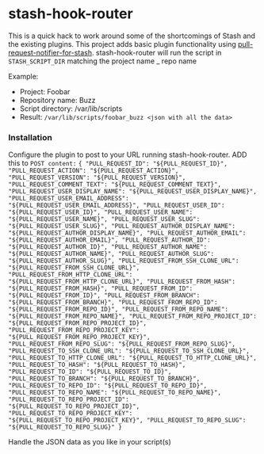 # stash-hook-router
This is a quick hack to work around some of the shortcomings of Stash and the existing plugins.
This project adds basic plugin functionality using [pull-request-notifier-for-stash](https://github.com/tomasbjerre/pull-request-notifier-for-stash). stash-hook-router will run the script in `STASH_SCRIPT_DIR` matching the project name _ repo name

Example:

- Project: Foobar
- Repository name: Buzz
- Script directory: /var/lib/scripts
- Result: `/var/lib/scripts/foobar_buzz <json with all the data>`


### Installation

Configure the plugin to post to your URL running stash-hook-router. ADD this to `POST content:`
```{ "PULL_REQUEST_ID": "${PULL_REQUEST_ID}", "PULL_REQUEST_ACTION": "${PULL_REQUEST_ACTION}", "PULL_REQUEST_VERSION": "${PULL_REQUEST_VERSION}", "PULL_REQUEST_COMMENT_TEXT": "${PULL_REQUEST_COMMENT_TEXT}", "PULL_REQUEST_USER_DISPLAY_NAME": "${PULL_REQUEST_USER_DISPLAY_NAME}", "PULL_REQUEST_USER_EMAIL_ADDRESS": "${PULL_REQUEST_USER_EMAIL_ADDRESS}", "PULL_REQUEST_USER_ID": "${PULL_REQUEST_USER_ID}", "PULL_REQUEST_USER_NAME": "${PULL_REQUEST_USER_NAME}", "PULL_REQUEST_USER_SLUG": "${PULL_REQUEST_USER_SLUG}", "PULL_REQUEST_AUTHOR_DISPLAY_NAME": "${PULL_REQUEST_AUTHOR_DISPLAY_NAME}", "PULL_REQUEST_AUTHOR_EMAIL": "${PULL_REQUEST_AUTHOR_EMAIL}", "PULL_REQUEST_AUTHOR_ID": "${PULL_REQUEST_AUTHOR_ID}", "PULL_REQUEST_AUTHOR_NAME": "${PULL_REQUEST_AUTHOR_NAME}", "PULL_REQUEST_AUTHOR_SLUG": "${PULL_REQUEST_AUTHOR_SLUG}", "PULL_REQUEST_FROM_SSH_CLONE_URL": "${PULL_REQUEST_FROM_SSH_CLONE_URL}", "PULL_REQUEST_FROM_HTTP_CLONE_URL": "${PULL_REQUEST_FROM_HTTP_CLONE_URL}", "PULL_REQUEST_FROM_HASH": "${PULL_REQUEST_FROM_HASH}", "PULL_REQUEST_FROM_ID": "${PULL_REQUEST_FROM_ID}", "PULL_REQUEST_FROM_BRANCH": "${PULL_REQUEST_FROM_BRANCH}", "PULL_REQUEST_FROM_REPO_ID": "${PULL_REQUEST_FROM_REPO_ID}", "PULL_REQUEST_FROM_REPO_NAME": "${PULL_REQUEST_FROM_REPO_NAME}", "PULL_REQUEST_FROM_REPO_PROJECT_ID": "${PULL_REQUEST_FROM_REPO_PROJECT_ID}", "PULL_REQUEST_FROM_REPO_PROJECT_KEY": "${PULL_REQUEST_FROM_REPO_PROJECT_KEY}", "PULL_REQUEST_FROM_REPO_SLUG": "${PULL_REQUEST_FROM_REPO_SLUG}", "PULL_REQUEST_TO_SSH_CLONE_URL": "${PULL_REQUEST_TO_SSH_CLONE_URL}", "PULL_REQUEST_TO_HTTP_CLONE_URL": "${PULL_REQUEST_TO_HTTP_CLONE_URL}", "PULL_REQUEST_TO_HASH": "${PULL_REQUEST_TO_HASH}", "PULL_REQUEST_TO_ID": "${PULL_REQUEST_TO_ID}", "PULL_REQUEST_TO_BRANCH": "${PULL_REQUEST_TO_BRANCH}", "PULL_REQUEST_TO_REPO_ID": "${PULL_REQUEST_TO_REPO_ID}", "PULL_REQUEST_TO_REPO_NAME": "${PULL_REQUEST_TO_REPO_NAME}", "PULL_REQUEST_TO_REPO_PROJECT_ID": "${PULL_REQUEST_TO_REPO_PROJECT_ID}", "PULL_REQUEST_TO_REPO_PROJECT_KEY": "${PULL_REQUEST_TO_REPO_PROJECT_KEY}", "PULL_REQUEST_TO_REPO_SLUG": "${PULL_REQUEST_TO_REPO_SLUG}" }```

Handle the JSON data as you like in your script(s)